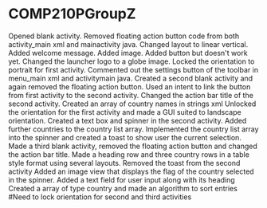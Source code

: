 # COMP210PGroupZ
Opened blank activity.
Removed floating action button code from both activity_main xml and mainactivity java.
Changed layout to linear vertical.
Added welcome message.
Added image.
Added button but doesn't work yet.
Changed the launcher logo to a globe image.
Locked the orientation to portrait for first activity.
Commented out the settings button of the toolbar in menu_main xml and activitymain java.
Created a second blank activity and again removed the floating action button.
Used an intent to link the button from first activity to the second activity.
Changed the action bar title of the second activity.
Created an array of country names in strings xml
Unlocked the orientation for the first activity and made a GUI suited to landscape orientation.
Created a text box and spinner in the second activity.
Added further countries to the country list array.
Implemented the country list array into the spinner and created a toast to show user the current selection.
Made a third blank activity, removed the floating action button and changed the action bar title.
Made a heading row and three country rows in a table style format using several layouts.
Removed the toast from the second activity
Added an image view that displays the flag of the country selected in the spinner.
Added a text field for user input along with its heading
Created a array of type country and made an algorithm to sort entries
#Need to lock orientation for second and third activities
